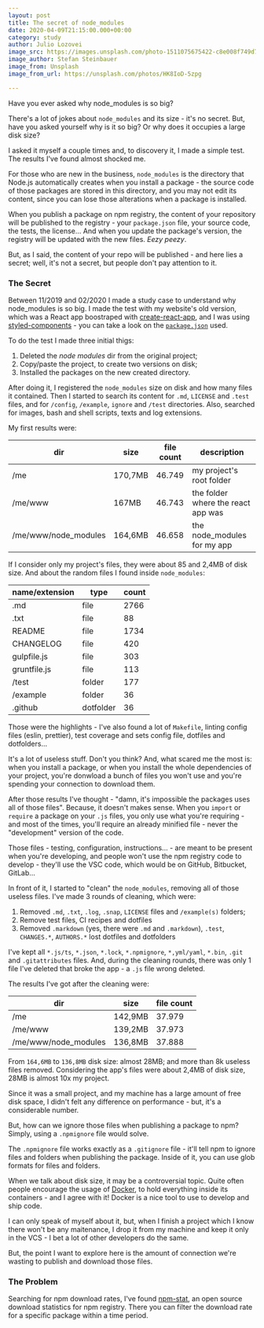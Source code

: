 ```yaml
---
layout: post
title: The secret of node_modules
date: 2020-04-09T21:15:00.000+00:00
category: study
author: Julio Lozovei
image_src: https://images.unsplash.com/photo-1511075675422-c8e008f749d7?ixlib=rb-1.2.1&auto=format&fit=crop&w=2254&q=80
image_author: Stefan Steinbauer
image_from: Unsplash
image_from_url: https://unsplash.com/photos/HK8IoD-5zpg

---
```

Have you ever asked why node_modules is so big?
<!--more-->
There's a lot of jokes about `node_modules` and its size - it's no secret. But, have you asked yourself why is it so big? Or why does it occupies a large disk size?

I asked it myself a couple times and, to discovery it, I made a simple test. The results I've found almost shocked me.

For those who are new in the business, `node_modules` is the directory that Node.js automatically creates when you install a package - the source code of those packages are stored in this directory, and you may not edit its content, since you can lose those alterations when a package is installed.

When you publish a package on npm registry, the content of your repository will be published to the registry - your `package.json` file, your source code, the tests, the license... And when you update the package's version, the registry will be updated with the new files. _Eezy peezy_.

But, as I said, the content of your repo will be published - and here lies a secret; well, it's not a secret, but people don't pay attention to it.

### The Secret

Between 11/2019 and 02/2020 I made a study case to understand why node_modules is so big. I made the test with my website's old version, which was a React app boostraped with [create-react-app](https://github.com/facebook/create-react-app), and I was using [styled-components](https://github.com/styled-components/styled-components) - you can take a look on the [`package.json`](https://github.com/jlozovei/me/blob/dea2c41107d67e53cafc8b1d03715e59d5e4eff4/www/package.json) used.

To do the test I made three initial thigs:

1. Deleted the _node modules_ dir from the original project;
2. Copy/paste the project, to create two versions on disk;
3. Installed the packages on the new created directory.

After doing it, I registered the `node_modules` size on disk and how many files it contained. Then I started to search its content for `.md`, `LICENSE` and `.test` files, and for `/config`, `/example`, `ignore` and `/test` directories. Also, searched for images, bash and shell scripts, texts and log extensions.

My first results were:

| dir | size | file count | description |
| --- | --- | --- | --- |
| /me | 170,7MB | 46.749 | my project's root folder |
| /me/www | 167MB | 46.743 | the folder where the react app was |
| /me/www/node_modules | 164,6MB | 46.658 | the node_modules for my app |

If I consider only my project's files, they were about 85 and 2,4MB of disk size. And about the random files I found inside `node_modules`:

| name/extension | type | count |
| --- | --- | --- |
| .md | file | 2766 |
| .txt | file | 88 |
| README | file | 1734 |
| CHANGELOG | file | 420 |
| gulpfile.js | file | 303 |
| gruntfile.js | file | 113 |
| /test | folder | 177 |
| /example | folder | 36 |
| .github | dotfolder | 36 |

Those were the highlights - I've also found a lot of `Makefile`, linting config files (eslin, prettier), test coverage and sets config file, dotfiles and dotfolders...

It's a lot of useless stuff. Don't you think? And, what scared me the most is: when you install a package, or when you install the whole dependencies of your project, you're donwload a bunch of files you won't use and you're spending your connection to download them.

After those results I've thought - "damn, it's impossible the packages uses all of those files". Because, it doesn't makes sense. When you `import` or `require` a package on your `.js` files, you only use what you're requiring - and most of the times, you'll require an already minified file - never the "development" version of the code.

Those files - testing, configuration, instructions... - are meant to be present when you're developing, and people won't use the npm registry code to develop - they'll use the VSC code, which would be on GitHub, Bitbucket, GitLab...

In front of it, I started to "clean" the `node_modules`, removing all of those useless files. I've made 3 rounds of cleaning, which were:

1. Removed `.md`, `.txt`, `.log`, `.snap`, `LICENSE` files and `/example(s)` folders;
2. Remove test files, CI recipes and dotfiles
3. Removed `.markdown` (yes, there were `.md` and `.markdown`), `.test`, `CHANGES.*`, `AUTHORS.*` lost dotfiles and dotfolders

I've kept all `*.js/ts`, `*.json`, `*.lock`, `*.npmignore`, `*,yml/yaml`, `*.bin`, `.git` and `.gitattributes` files. And, during the cleaning rounds, there was only 1 file I've deleted that broke the app - a `.js` file wrong deleted.

The results I've got after the cleaning were:

| dir | size | file count |
| --- | --- | --- |
| /me | 142,9MB | 37.979 |
| /me/www | 139,2MB | 37.973 |
| /me/www/node_modules | 136,8MB | 37.888 |

From `164,6MB` to `136,8MB` disk size: almost 28MB; and more than 8k useless files removed. Considering the app's files were about 2,4MB of disk size, 28MB is almost 10x my project.

Since it was a small project, and my machine has a large amount of free disk space, I didn't felt any difference on performance - but, it's a considerable number.

But, how can we ignore those files when publishing a package to npm? Simply, using a `.npmignore` file would solve.

The `.npmignore` file works exactly as a `.gitignore` file - it'll tell npm to ignore files and folders when publishing the package. Inside of it, you can use glob formats for files and folders.

When we talk about disk size, it may be a controversial topic. Quite often people encourage the usage of [Docker](https://www.docker.com/), to hold everything inside its containers - and I agree with it! Docker is a nice tool to use to develop and ship code.

I can only speak of myself about it, but, when I finish a project which I know there won't be any maitenance, I drop it from my machine and keep it only in the VCS - I bet a lot of other developers do the same.

But, the point I want to explore here is the amount of connection we're wasting to publish and download those files.

### The Problem

Searching for npm download rates, I've found [npm-stat](https://npm-stat.com/), an open source download statistics for npm registry. There you can filter the download rate for a specific package within a time period.